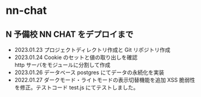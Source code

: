 # nn-chat

## N 予備校 NN CHAT をデプロイまで

- 2023.01.23 プロジェクトディレクトリ作成と Git リポジトリ作成
- 2023.01.24 Cookie のセットと値の取り出しを確認  
  http サーバをモジュールに分割して作成
- 2023.01.26 データベース postgres にてデータの永続化を実装
- 2022.01.27 ダークモード・ライトモードの表示切替機能を追加
  XSS 脆弱性を修正。テストコード test.js にてテストしました。
